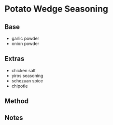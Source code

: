 # Potato Wedge Seasoning

## Base

* garlic powder
* onion powder

## Extras

* chicken salt
* yiros seasoning
* schezuan spice
* chipotle

## Method


## Notes